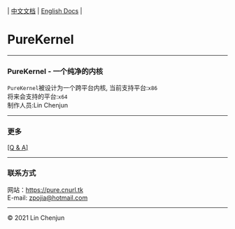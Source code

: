 | [中文文档](README-Zh.md) | [English Docs](README-En.md) |

PureKernel
=
***
### PureKernel - 一个纯净的内核
`PureKernel`被设计为一个跨平台内核,
当前支持平台:`x86` <br/>
将来会支持的平台:`x64` <br/>
制作人员:Lin Chenjun<br/>
***
### 更多
[[Q & A]](doc/Q&A.md)<br/>
***
### 联系方式
网站：https://pure.cnurl.tk<br/>
E-mail: zpojia@hotmail.com
***
&copy; 2021 Lin Chenjun
